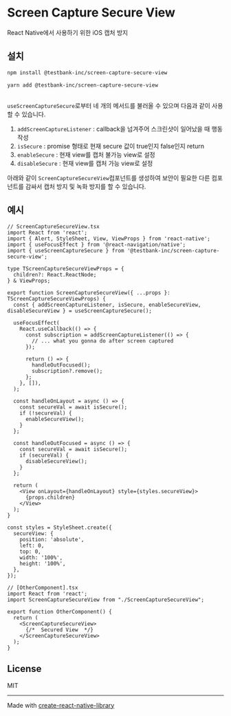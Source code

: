 # Screen Capture Secure View


React Native에서 사용하기 위한 iOS 캡처 방지

## 설치

```sh
npm install @testbank-inc/screen-capture-secure-view

yarn add @testbank-inc/screen-capture-secure-view
```

## 

``useScreenCaptureSecure``로부터 네 개의 메서드를 불러올 수 있으며 다음과 같이 사용할 수 있습니다.

1. ``addScreenCaptureListener`` : callback을 넘겨주어 스크린샷이 일어났을 때 행동 작성
2. ``isSecure`` : promise 형태로 현재 secure 값이 true인지 false인지 return
2. ``enableSecure`` : 현재 view를 캡처 불가능 view로 설정
3. ``disableSecure`` : 현재 view를 캡처 가능 view로 설정

아래와 같이 ``ScreenCaptureSecureView``컴포넌트를 생성하여 보안이 필요한 다른 컴포넌트를 감싸서 캡처 방지 및 녹화 방지를 할 수 있습니다.
## 예시
```tsx
// ScreenCaptureSecureView.tsx
import React from 'react';
import { Alert, StyleSheet, View, ViewProps } from 'react-native';
import { useFocusEffect } from '@react-navigation/native';
import { useScreenCaptureSecure } from '@testbank-inc/screen-capture-secure-view';

type TScreenCaptureSecureViewProps = {
  children?: React.ReactNode;
} & ViewProps;

export function ScreenCaptureSecureView({ ...props }: TScreenCaptureSecureViewProps) {
  const { addScreenCaptureListener, isSecure, enableSecureView, disableSecureView } = useScreenCaptureSecure();

  useFocusEffect(
    React.useCallback(() => {
      const subscription = addScreenCaptureListener(() => {
        // ... what you gonna do after screen captured
      });

      return () => {
        handleOutFocused();
        subscription?.remove();
      };
    }, []),
  );

  const handleOnLayout = async () => {
    const secureVal = await isSecure();
    if (!secureVal) {
      enableSecureView();
    }
  };

  const handleOutFocused = async () => {
    const secureVal = await isSecure();
    if (secureVal) {
      disableSecureView();
    }
  };

  return (
    <View onLayout={handleOnLayout} style={styles.secureView}>
      {props.children}
    </View>
  );
}

const styles = StyleSheet.create({
  secureView: {
    position: 'absolute',
    left: 0,
    top: 0,
    width: '100%',
    height: '100%',
  },
});
```

```tsx
// [OtherComponent].tsx
import React from 'react';
import ScreenCaptureSecureView from "./ScreenCaptureSecureView";

export function OtherComponent() {
  return (
    <ScreenCaptureSecureView>
      {/*  Secured View  */}
    </ScreenCaptureSecureView>
  );
}
```

## License

MIT

---

Made with [create-react-native-library](https://github.com/callstack/react-native-builder-bob)
